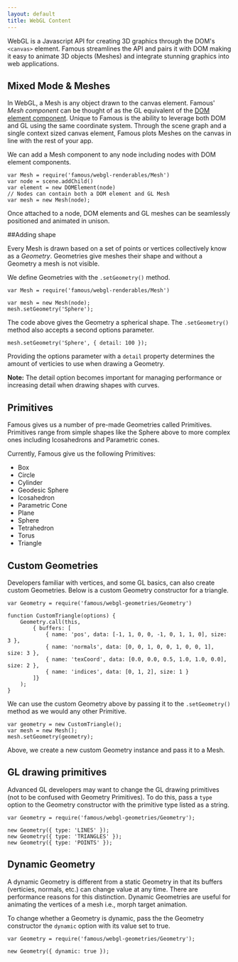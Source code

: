 ```yaml
---
layout: default
title: WebGL Content
---
```



WebGL is a Javascript API for creating 3D graphics through the DOM's `<canvas>` element. Famous streamlines the API and pairs it with DOM making it easy to animate 3D objects (Meshes) and integrate stunning graphics into web applications. 

## Mixed Mode & Meshes

In WebGL, a Mesh is any object drawn to the canvas element. Famous' _Mesh component_ can be thought of as the GL equivalent of the [DOM element component](./displaying-content.html). Unique to Famous is the ability to leverage both DOM and GL using the same coordinate system. Through the scene graph and a single context sized canvas element, Famous plots Meshes on the canvas in line with the rest of your app.

We can add a Mesh component to any node including nodes with DOM element components.

    var Mesh = require('famous/webgl-renderables/Mesh')
    var node = scene.addChild()
    var element = new DOMElement(node)
    // Nodes can contain both a DOM element and GL Mesh
    var mesh = new Mesh(node); 

Once attached to a node, DOM elements and GL meshes can be seamlessly positioned and animated in unison. 

##Adding shape

Every Mesh is drawn based on a set of points or vertices collectively know as a _Geometry_. Geometries give meshes their shape and without a Geometry a mesh is not visible.

We define Geometries with the `.setGeometry()` method.
    
    var Mesh = require('famous/webgl-renderables/Mesh')
    
    var mesh = new Mesh(node); 
    mesh.setGeometry('Sphere');

The code above gives the Geometry a spherical shape. The `.setGeometry()` method also accepts a second options parameter.  

    mesh.setGeometry('Sphere', { detail: 100 });

Providing the options parameter with a `detail` property determines the amount of verticies to use when drawing a Geometry. 

 <span class="sidenote"><b>Note:</b> The detail option becomes important for managing performance or increasing detail when drawing shapes with curves.</span>

## Primitives

Famous gives us a number of pre-made Geometries called Primitives. Primitives range from simple shapes like the Sphere above to more complex ones including Icosahedrons and Parametric cones.

Currently, Famous give us the following Primitives:

  - Box
  - Circle
  - Cylinder
  - Geodesic Sphere
  - Icosahedron
  - Parametric Cone
  - Plane
  - Sphere
  - Tetrahedron
  - Torus
  - Triangle

## Custom Geometries

Developers familiar with vertices, and some GL basics, can also create custom Geometries. Below is a custom Geometry constructor for a triangle.
    
    var Geometry = require('famous/webgl-geometries/Geometry')

    function CustomTriangle(options) {
        Geometry.call(this,
            { buffers: [
                { name: 'pos', data: [-1, 1, 0, 0, -1, 0, 1, 1, 0], size: 3 },
                { name: 'normals', data: [0, 0, 1, 0, 0, 1, 0, 0, 1], size: 3 },
                { name: 'texCoord', data: [0.0, 0.0, 0.5, 1.0, 1.0, 0.0], size: 2 },
                { name: 'indices', data: [0, 1, 2], size: 1 }
            ]}
        );
    }

We can use the custom Geometry above by passing it to the `.setGeometry()` method as we would any other Primitive.
    
    var geometry = new CustomTriangle();
    var mesh = new Mesh();
    mesh.setGeometry(geometry);

Above, we create a new custom Geometry instance and pass it to a Mesh. 

## GL drawing primitives

Advanced GL developers may want to change the GL drawing primitives (not to be confused with Geometry Primitives). To do this, pass a `type` option to the Geometry constructor with the primitive type listed as a string.
    
    var Geometry = require('famous/webgl-geometries/Geometry');

    new Geometry({ type: 'LINES' });
    new Geometry({ type: 'TRIANGLES' });
    new Geometry({ type: 'POINTS' });

## Dynamic Geometry

A dynamic Geometry is different from a static Geometry in that its buffers (verticies, normals, etc.) can change value at any time. There are performance reasons for this distinction. Dynamic Geometries are useful for animating the vertices of a mesh i.e., morph target animation. 

To change whether a Geometry is dynamic, pass the the Geometry constructor the `dynamic` option with its value set to true. 
    
    var Geometry = require('famous/webgl-geometries/Geometry');

    new Geometry({ dynamic: true });


